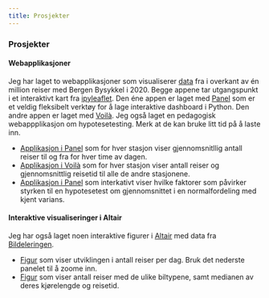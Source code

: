 ```yaml
---
title: Prosjekter
---
```

### Prosjekter
#### Webapplikasjoner
Jeg har laget to webapplikasjoner som visualiserer [data](https://bergenbysykkel.no/apne-data/historisk) fra i overkant av én million reiser med Bergen Bysykkel i 2020. Begge appene tar utgangspunkt i et interaktivt kart fra [ipyleaflet](https://ipyleaflet.readthedocs.io/en/latest/). Den éne appen er laget med [Panel](https://panel.holoviz.org/) som er et veldig fleksibelt verktøy for å lage interaktive dashboard i Python. Den andre appen er laget med [Voilà](https://voila.readthedocs.io/en/stable/using.html). Jeg også laget en pedagogisk webappplikasjon om hypotesetesting. Merk at de kan bruke litt tid på å laste inn.
- [Applikasjon i Panel](https://bysykkel-panel.herokuapp.com) som for hver stasjon viser gjennomsnitllig antall reiser til og fra for hver time av dagen.
- [Applikasjon i Voilà](https://bysykkel-voila.herokuapp.com) som for hver stasjon viser antall reiser og gjennomsnittlig reisetid til alle de andre stasjonene.
- [Applikasjon i Panel](https://hypotesetest.herokuapp.com) som interkativt viser hvilke faktorer som påvirker styrken til en hypotesetest om gjennomsnittet i en normalfordeling med kjent varians. 

#### Interaktive visualiseringer i Altair
Jeg har også laget noen interaktive figurer i [Altair](https://altair-viz.github.io/) med data fra [Bildeleringen](https://bildeleringen.no/).
- [Figur](figures/tidsserie.html) som viser utviklingen i antall reiser per dag. Bruk det nederste panelet til å zoome inn.
- [Figur](figures/mars.html) som viser antall reiser med de ulike biltypene, samt medianen av deres kjørelengde og reisetid. 

